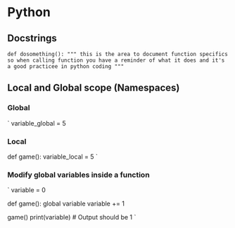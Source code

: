 # Python

## Docstrings
`
def dosomething():
  """ this is the area to document function specifics so when calling function you have a reminder of what it does and it's a good practicee in python coding """
`  
## Local and Global scope (Namespaces)
### Global
`
variable_global = 5

### Local
def game():
  variable_local = 5
`

### Modify global variables inside a function
`
variable = 0

def game():
  global variable
  variable += 1
 
game()
print(variable) # Output should be 1
`
